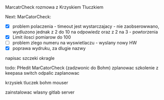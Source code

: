 MarcatrCheck
rozmowa z Krzyskiem Tluczkiem

Next:
MarCatorCheck:
- [x] problem polaczenia - timeout jest wystarczajacy - nie zaobserowwano, wydluzono jednak z 2 do 10 na odpowiedz oraz z 2 na 3 - powtorzenia
- [x] Limit ilosci pomiarow do 100
- [ ] problem zlego numeru na wyswietlaczu - wyslany nowy HW
- [x] poprawa wydruku, za dlugie nazwy

napisac
szczeki okragle

todo:
PHedit
MarCatorCheck (zadzwonic do Bohm)
zplanowac szkolenie z keepasa
switch odpalic zaplanowac


krzysiek tluczek
bohm
mouser

zainstalowac wlasny gitlab server
